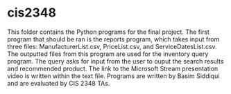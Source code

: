 # cis2348
This folder contains the Python programs for the final project. 
The first program that should be ran is the reports program, which takes input from three files: ManufacturerList.csv, PriceList.csv, and ServiceDatesList.csv.
The outputted files from this program are used for the inventory query program.
The query asks for input from the user to ouput the search results and recommended product.
The link to the Microsoft Stream presentation video is written within the text file.
Programs are written by Basim Siddiqui and are evaluated by CIS 2348 TAs.
